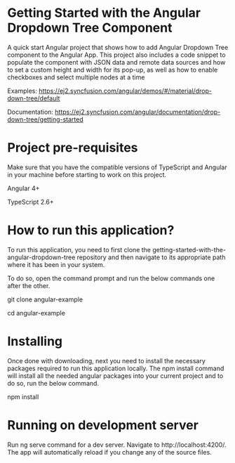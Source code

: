 # Getting Started with the Angular Dropdown Tree Component

A quick start Angular project that shows how to add Angular Dropdown Tree component to the Angular App. This project also includes a code snippet to populate the component with JSON data and remote data sources and how to set a custom height and width for its pop-up, as well as how to enable checkboxes and select multiple nodes at a time

Examples: https://ej2.syncfusion.com/angular/demos/#/material/drop-down-tree/default 

Documentation: https://ej2.syncfusion.com/angular/documentation/drop-down-tree/getting-started 

# Project pre-requisites

Make sure that you have the compatible versions of TypeScript and Angular in your machine before starting to work on this project.

Angular 4+

TypeScript 2.6+

# How to run this application?

To run this application, you need to first clone the getting-started-with-the-angular-dropdown-tree repository and then navigate to its appropriate path where it has been in your system.

To do so, open the command prompt and run the below commands one after the other.

git clone angular-example

cd angular-example

# Installing

Once done with downloading, next you need to install the necessary packages required to run this application locally. The npm install command will install all the needed angular packages into your current project and to do so, run the below command.

npm install

# Running on development server

Run ng serve command for a dev server. Navigate to http://localhost:4200/. The app will automatically reload if you change any of the source files.

